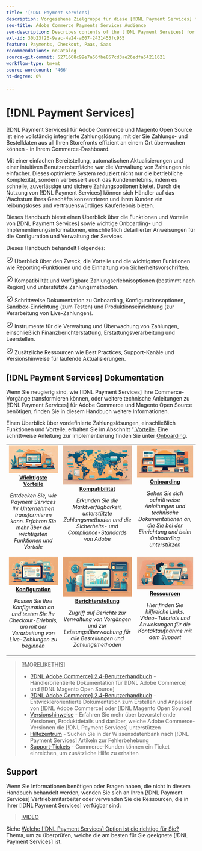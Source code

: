 ```yaml
---
title: '[!DNL Payment Services]'
description: Vorgesehene Zielgruppe für diese [!DNL Payment Services] für- [!DNL Adobe Commerce] .
seo-title: Adobe Commerce Payments Services Audience
seo-description: Describes contents of the [!DNL Payment Services] for Adobe Commerce documentation
exl-id: 30b23f26-9aac-4a24-a607-2431455fc935
feature: Payments, Checkout, Paas, Saas
recommendations: noCatalog
source-git-commit: 5271668c99e7a66fbe857cd3ae26edfa54211621
workflow-type: tm+mt
source-wordcount: '466'
ht-degree: 0%

---
```



# [!DNL Payment Services]

[!DNL Payment Services] für Adobe Commerce und Magento Open Source ist eine vollständig integrierte Zahlungslösung, mit der Sie Zahlungs- und Bestelldaten aus all Ihren Storefronts effizient an einem Ort überwachen können - in Ihrem Commerce-Dashboard.

Mit einer einfachen Bereitstellung, automatischen Aktualisierungen und einer intuitiven Benutzeroberfläche war die Verwaltung von Zahlungen nie einfacher.  Dieses optimierte System reduziert nicht nur die betriebliche Komplexität, sondern verbessert auch das Kundenerlebnis, indem es schnelle, zuverlässige und sichere Zahlungsoptionen bietet. Durch die Nutzung von [!DNL Payment Services] können sich Händler auf das Wachstum ihres Geschäfts konzentrieren und ihren Kunden ein reibungsloses und vertrauenswürdiges Kauferlebnis bieten.

Dieses Handbuch bietet einen Überblick über die Funktionen und Vorteile von [!DNL Payment Services] sowie wichtige Onboarding- und Implementierungsinformationen, einschließlich detaillierter Anweisungen für die Konfiguration und Verwaltung der Services.

Dieses Handbuch behandelt Folgendes:

![Überprüfen](assets/icon-check.png) Überblick über den Zweck, die Vorteile und die wichtigsten Funktionen wie Reporting-Funktionen und die Einhaltung von Sicherheitsvorschriften.

![check](assets/icon-check.png) Kompatibilität und Verfügbare Zahlungserlebnisoptionen (bestimmt nach Region) und unterstützte Zahlungsmethoden.

![Überprüfen](assets/icon-check.png) Schrittweise Dokumentation zu Onboarding, Konfigurationsoptionen, Sandbox-Einrichtung (zum Testen) und Produktionseinrichtung (zur Verarbeitung von Live-Zahlungen).

![check](assets/icon-check.png) Instrumente für die Verwaltung und Überwachung von Zahlungen, einschließlich Finanzberichterstattung, Erstattungsverarbeitung und Leerstellen.

![Überprüfen](assets/icon-check.png) Zusätzliche Ressourcen wie Best Practices, Support-Kanäle und Versionshinweise für laufende Aktualisierungen.

## [!DNL Payment Services] Dokumentation

Wenn Sie neugierig sind, wie [!DNL Payment Services] Ihre Commerce-Vorgänge transformieren können, oder weitere technische Anleitungen zu [!DNL Payment Services] für Adobe Commerce und Magento Open Source benötigen, finden Sie in diesem Handbuch weitere Informationen.

Einen Überblick über vordefinierte Zahlungslösungen, einschließlich Funktionen und Vorteile, erhalten Sie im Abschnitt &quot;[ Vorteile](introduction.md). Eine schrittweise Anleitung zur Implementierung finden Sie unter [Onboarding](onboard.md).

<table style="table-layout:fixed">
<tr style="border: 0;">
<td valign="top" style="text-align: center;">
   <div>
      <a href="introduction.md">
      <img alt="Zahlungsdienste" src="assets/benefits.jpg">
      <strong >Wichtigste Vorteile</strong>
      </a>
   </div>
   <p>
      <em>Entdecken Sie, wie Payment Services Ihr Unternehmen transformieren kann. Erfahren Sie mehr über die wichtigsten Funktionen und Vorteile</em>
   </p>
</td>
<td valign="top" style="text-align: center;">
   <div>
      <a href="compatibility.md">
      <img alt="Zahlungsdienste" src="assets/compatibility.jpg">
      <strong>Kompatibilität</strong>
      </a>
   </div>
   <p>
      <em>Erkunden Sie die Marktverfügbarkeit, unterstützte Zahlungsmethoden und die Sicherheits- und Compliance-Standards von Adobe</em>
   </p>
</td>
<td valign="top" style="text-align: center;">
   <div>
      <a href="onboard.md">
      <img alt="Zahlungsdienste" src="assets/onboard.jpg">
      <strong>Onboarding</strong>
      </a>
   </div>
   <p>
      <em>Sehen Sie sich schrittweise Anleitungen und technische Dokumentationen an, die Sie bei der Einrichtung und beim Onboarding unterstützen</em>
   </p>
</td>
<tr style="border: 0;">
<td valign="top" style="text-align: center;">
   <div>
      <a href="configure-admin.md">
      <img alt="Zahlungsdienste" src="assets/configuration.jpg">
      <strong>Konfiguration</strong>
      </a>
   </div>
   <p>
      <em>Passen Sie Ihre Konfiguration an und testen Sie Ihr Checkout-Erlebnis, um mit der Verarbeitung von Live-Zahlungen zu beginnen</em>
   </p>
</td>
<td valign="top" style="text-align: center;">
   <div>
      <a href="reporting.md">
      <img alt="Zahlungsdienste" src="assets/reporting.jpg">
      <strong>Berichterstellung</strong>
      </a>
   </div>
   <p>
      <em>Zugriff auf Berichte zur Verwaltung von Vorgängen und zur Leistungsüberwachung für alle Bestellungen und Zahlungsmethoden</em>
   </p>
</td>
<td valign="top" style="text-align: center;">
   <div>
      <a href="release-notes.md">
      <img alt="Zahlungsdienste" src="assets/resources.jpg">
      <strong>Ressourcen</strong>
      </a>
   </div>
   <p>
      <em>Hier finden Sie hilfreiche Links, Video-Tutorials und Anweisungen für die Kontaktaufnahme mit dem Support</em>
   </p>
</td>
</table>

>[!MORELIKETHIS]
>
> * [[!DNL Adobe Commerce] 2.4-Benutzerhandbuch](https://experienceleague.adobe.com/docs/commerce-admin/user-guides/home.html) - Händlerorientierte Dokumentation für [!DNL Adobe Commerce] und [!DNL Magento Open Source]
> * [[!DNL Adobe Commerce] 2.4-Benutzerhandbuch](https://experienceleague.adobe.com/docs/commerce-admin/user-guides/home.html) - Entwicklerorientierte Dokumentation zum Erstellen und Anpassen von [!DNL Adobe Commerce] oder [!DNL Magento Open Source]
> * [Versionshinweise](release-notes.md) - Erfahren Sie mehr über bevorstehende Versionen, Produktdetails und darüber, welche Adobe Commerce-Versionen die [!DNL Payment Services] unterstützen
> * [Hilfezentrum](https://experienceleague.adobe.com/docs/commerce-knowledge-base/kb/overview.html) - Suchen Sie in der Wissensdatenbank nach [!DNL Payment Services] Artikeln zur Fehlerbehebung
> * [Support-Tickets](https://experienceleague.adobe.com/docs/commerce-knowledge-base/kb/help-center-guide/magento-help-center-user-guide.html#submit-ticket) - Commerce-Kunden können ein Ticket einreichen, um zusätzliche Hilfe zu erhalten

## Support

Wenn Sie Informationen benötigen oder Fragen haben, die nicht in diesem Handbuch behandelt werden, wenden Sie sich an Ihren [!DNL Payment Services] Vertriebsmitarbeiter oder verwenden Sie die Ressourcen, die in Ihrer [!DNL Payment Services] verfügbar sind:

>[!VIDEO](https://video.tv.adobe.com/v/3447836)

Siehe [Welche [!DNL Payment Services] Option ist die richtige für Sie?](compatibility.md#which-payment-services-option-is-right-for-you) Thema, um zu überprüfen, welche die am besten für Sie geeignete [!DNL Payment Services] ist.
